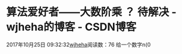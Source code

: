 # 算法爱好者——大数阶乘 ？ 待解决 - wjheha的博客 - CSDN博客
2017年10月25日 09:32:32[wjheha](https://me.csdn.net/wjheha)阅读数：76
给一个数字n(0
